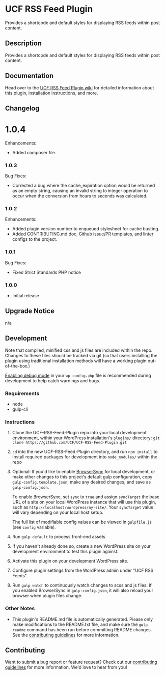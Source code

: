 # UCF RSS Feed Plugin #

Provides a shortcode and default styles for displaying RSS feeds within post content.


## Description ##

Provides a shortcode and default styles for displaying RSS feeds within post content.


## Documentation ##

Head over to the [UCF RSS Feed Plugin wiki](https://github.com/UCF/UCF-RSS-Feed-Plugin/wiki) for detailed information about this plugin, installation instructions, and more.


## Changelog ##

# 1.0.4 #
Enhancements:
- Added composer file.

### 1.0.3 ###
Bug Fixes:
- Corrected a bug where the cache_expiration option would be returned as an empty string, causing an invalid string to integer operation to occur when the conversion from hours to seconds was calculated.

### 1.0.2 ###
Enhancements:
- Added plugin version number to enqueued stylesheet for cache busting.
- Added CONTRIBUTING.md doc, Github issue/PR templates, and linter configs to the project.

### 1.0.1 ###
Bug Fixes:
- Fixed Strict Standards PHP notice

### 1.0.0 ###
- Initial release


## Upgrade Notice ##

n/a


## Development ##

Note that compiled, minified css and js files are included within the repo.  Changes to these files should be tracked via git (so that users installing the plugin using traditional installation methods will have a working plugin out-of-the-box.)

[Enabling debug mode](https://codex.wordpress.org/Debugging_in_WordPress) in your `wp-config.php` file is recommended during development to help catch warnings and bugs.

### Requirements ###
* node
* gulp-cli

### Instructions ###
1. Clone the UCF-RSS-Feed-Plugin repo into your local development environment, within your WordPress installation's `plugins/` directory: `git clone https://github.com/UCF/UCF-RSS-Feed-Plugin.git`
2. `cd` into the new UCF-RSS-Feed-Plugin directory, and run `npm install` to install required packages for development into `node_modules/` within the repo
3. Optional: If you'd like to enable [BrowserSync](https://browsersync.io) for local development, or make other changes to this project's default gulp configuration, copy `gulp-config.template.json`, make any desired changes, and save as `gulp-config.json`.

    To enable BrowserSync, set `sync` to `true` and assign `syncTarget` the base URL of a site on your local WordPress instance that will use this plugin, such as `http://localhost/wordpress/my-site/`.  Your `syncTarget` value will vary depending on your local host setup.

    The full list of modifiable config values can be viewed in `gulpfile.js` (see `config` variable).
3. Run `gulp default` to process front-end assets.
4. If you haven't already done so, create a new WordPress site on your development environment to test this plugin against.
5. Activate this plugin on your development WordPress site.
6. Configure plugin settings from the WordPress admin under "UCF RSS Feeds".
7. Run `gulp watch` to continuously watch changes to scss and js files.  If you enabled BrowserSync in `gulp-config.json`, it will also reload your browser when plugin files change.

### Other Notes ###
* This plugin's README.md file is automatically generated. Please only make modifications to the README.txt file, and make sure the `gulp readme` command has been run before committing README changes.  See the [contributing guidelines](https://github.com/UCF/UCF-RSS-Feed-Plugin/blob/master/CONTRIBUTING.md) for more information.


## Contributing ##

Want to submit a bug report or feature request?  Check out our [contributing guidelines](https://github.com/UCF/UCF-RSS-Feed-Plugin/blob/master/CONTRIBUTING.md) for more information.  We'd love to hear from you!
